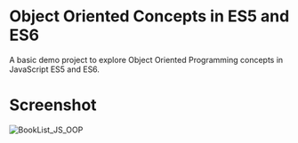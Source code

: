 # Object Oriented Concepts in ES5 and ES6
A basic demo project to explore Object Oriented Programming concepts in JavaScript ES5 and ES6.

# Screenshot
![BookList_JS_OOP](https://user-images.githubusercontent.com/3445361/59620133-bb264b80-9149-11e9-87ce-57bce8297654.png)
